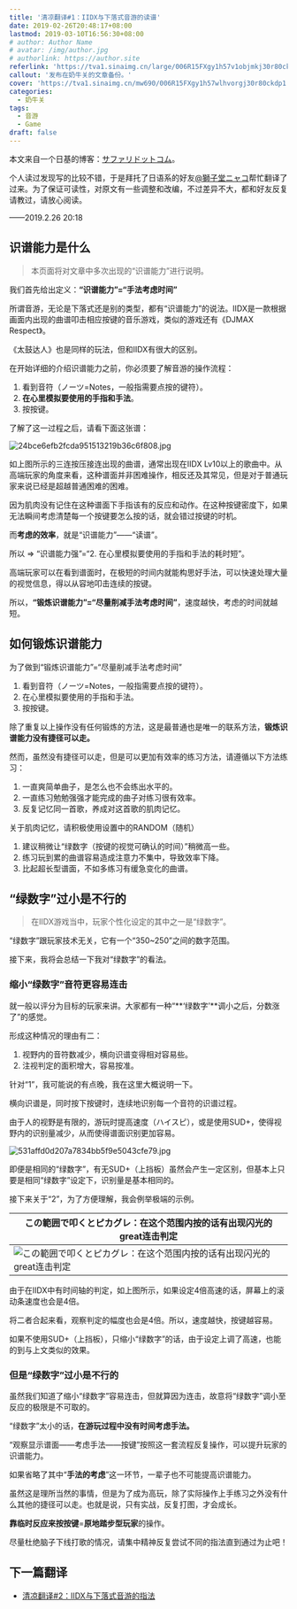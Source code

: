```yaml
---
title: '清凉翻译#1：IIDX与下落式音游的读谱'
date: 2019-02-26T20:48:17+08:00
lastmod: 2019-03-10T16:56:30+08:00
# author: Author Name
# avatar: /img/author.jpg
# authorlink: https://author.site
referlink: 'https://tva1.sinaimg.cn/large/006R15FXgy1h57v1objmkj30r80ckdp1.jpg'
callout: '发布在奶牛关的文章备份。'
cover: 'https://tva1.sinaimg.cn/mw690/006R15FXgy1h57wlhvorgj30r80ckdp1.jpg'
categories:
  - 奶牛关
tags:
  - 音游
  - Game
draft: false
---
```


本文来自一个日基的博客：[サファリドットコム](https://the-safari.com)。

<!--more-->

个人读过发现写的比较不错，于是拜托了日语系的好友[@獅子堂ニャコ](https://cowlevel.net/people/nymiao)帮忙翻译了过来。为了保证可读性，对原文有一些调整和改编，不过差异不大，都和好友反复请教过，请放心阅读。

——2019.2.26 20:18

## 识谱能力是什么

> 本页面将对文章中多次出现的“识谱能力”进行说明。

我们首先给出定义：**“识谱能力”=“手法考虑时间”**

所谓音游，无论是下落式还是别的类型，都有“识谱能力”的说法。IIDX是一款根据画面内出现的曲谱叩击相应按键的音乐游戏，类似的游戏还有《DJMAX Respect》。

《太鼓达人》也是同样的玩法，但和IIDX有很大的区别。

在开始详细的介绍识谱能力之前，你必须要了解音游的操作流程：

1. 看到音符（ノーツ=Notes，一般指需要点按的键符）。
2. **在心里模拟要使用的手指和手法**。
3. 按按键。

了解了这一过程之后，请看下面这张谱：

![24bce6efb2fcda951513219b36c6f808.jpg](https://tva1.sinaimg.cn/large/006R15FXgy1h57v2qe55sj303x05ujri.jpg)

如上图所示的三连按压接连出现的曲谱，通常出现在IIDX Lv10以上的歌曲中。从高端玩家的角度来看，这种谱面并非困难操作，相反还及其常见，但是对于普通玩家来说已经是超越普通困难的困难。

因为肌肉没有记住在这种谱面下手指该有的反应和动作。在这种按键密度下，如果无法瞬间考虑清楚每一个按键要怎么按的话，就会错过按键的时机。

而**考虑的效率**，就是“识谱能力”——“读谱”。

所以 => “识谱能力强”=“2\. 在心里模拟要使用的手指和手法的耗时短”。

高端玩家可以在看到谱面时，在极短的时间内就能构思好手法，可以快速处理大量的视觉信息，得以从容地叩击连续的按键。

所以，**“锻炼识谱能力”=“尽量削减手法考虑时间”**，速度越快，考虑的时间就越短。

## 如何锻炼识谱能力

为了做到“锻炼识谱能力”=“尽量削减手法考虑时间”

1. 看到音符（ノーツ=Notes，一般指需要点按的键符）。
2. 在心里模拟要使用的手指和手法。
3. 按按键。

除了重复以上操作没有任何锻炼的方法，这是最普通也是唯一的联系方法，**锻炼识谱能力没有捷径可以走。**

然而，虽然没有捷径可以走，但是可以更加有效率的练习方法，请遵循以下方法练习：

1. 一直爽简单曲子，是怎么也不会练出水平的。
2. 一直练习勉勉强强才能完成的曲子对练习很有效率。
3. 反复记忆同一首歌，养成对这首歌的肌肉记忆。

关于肌肉记忆，请积极使用设置中的RANDOM（随机）

1. 建议稍微让“绿数字（按键的视觉可确认的时间）”稍微高一些。
2. 练习玩到累的曲谱容易造成注意力不集中，导致效率下降。
3. 比起超长型谱面，不如多练习有缓急变化的曲谱。

## “绿数字”过小是不行的

> 在IIDX游戏当中，玩家个性化设定的其中之一是“绿数字”。

“绿数字”跟玩家技术无关，它有一个“350~250”之间的数字范围。

接下来，我将会总结一下我对“绿数字”的看法。

### 缩小“绿数字”音符更容易连击

就一般以评分为目标的玩家来讲。大家都有一种“**‘绿数字’**调小之后，分数涨了”的感觉。

形成这种情况的理由有二：

1. 视野内的音符数减少，横向识谱变得相对容易些。
2. 注视判定的面积增大，容易按准。

针对“1”，我可能说的有点晚，我在这里大概说明一下。

横向识谱是，同时按下按键时，连续地识别每一个音符的识谱过程。

由于人的视野是有限的，游玩时提高速度（ハイスピ），或是使用SUD+，使得视野内的识别量减少，从而使得谱面识别更加容易。

![531affd0d207a7834bb5f9e5043cfe79.jpg](https://tva1.sinaimg.cn/large/006R15FXgy1h57v3x5nrhj30bj09aaci.jpg)

即便是相同的“绿数字”，有无SUD+（上挡板）虽然会产生一定区别，但基本上只要是相同“绿数字”设定下，识别量是基本相同的。

接下来关于“2”，为了方便理解，我会例举极端的示例。

|この範囲で叩くとピカグレ：在这个范围内按的话有出现闪光的great连击判定|
|--|
| ![この範囲で叩くとピカグレ：在这个范围内按的话有出现闪光的great连击判定](https://tva1.sinaimg.cn/large/006R15FXgy1h57v44nu2dj30am0eb0tt.jpg)

由于在IIDX中有时间轴的判定，如上图所示，如果设定4倍高速的话，屏幕上的滚动条速度也会是4倍。

将二者合起来看，观察判定的幅度也会是4倍。所以，速度越快，按键越容易。

如果不使用SUD+（上挡板），只缩小“绿数字”的话，由于设定上调了高速，也能的到与上文类似的效果。

### 但是“绿数字”过小是不行的

虽然我们知道了缩小“绿数字”容易连击，但就算因为连击，故意将“绿数字”调小至反应的极限是不可取的。

“绿数字”太小的话，**在游玩过程中没有时间考虑手法。**

“观察显示谱面——考虑手法——按键”按照这一套流程反复操作，可以提升玩家的识谱能力。

如果省略了其中“**手法的考虑**”这一环节，一辈子也不可能提高识谱能力。

虽然这是理所当然的事情，但是为了成为高玩，除了实际操作上手练习之外没有什么其他的捷径可以走。也就是说，只有实战，反复打图，才会成长。

**靠临时反应来按按键**=**原地踏步型玩家**的操作。

尽量杜绝脑子下线打歌的情况，请集中精神反复尝试不同的指法直到通过为止吧！

## 下一篇翻译

- [清凉翻译#2：IIDX与下落式音游的指法](https://shinonome-shizuka.github.io/post/cowlevel_backup_08/)

